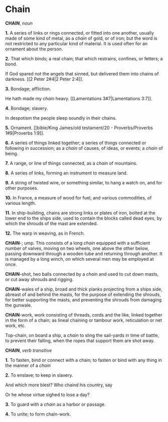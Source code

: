 # Chain

**CHAIN**, _noun_

**1.** A series of links or rings connected, or fitted into one another, usually made of some kind of metal, as a _chain_ of gold, or of iron; but the word is not restricted to any particular kind of material. It is used often for an ornament about the person.

**2.** That which binds; a real chain; that which restrains, confines, or fetters; a bond.

If God spared not the angels that sinned, but delivered them into chains of darkness. [[2 Peter 2#4|2 Peter 2:4]].

**3.** Bondage; affliction.

He hath made my _chain_ heavy. [[Lamentations 3#7|Lamentations 3:7]].

**4.** Bondage; slavery.

In despotism the people sleep soundly in their chains.

**5.** Ornament. [[bible/King James/old testament/20 - Proverbs/Proverbs 1#9|Proverbs 1:9]].

**6.** A series of things linked together; a series of things connected or following in succession; as a _chain_ of causes, of ideas, or events; a _chain_ of being.

**7.** A range, or line of things connected, as a _chain_ of mountains.

**8.** A series of links, forming an instrument to measure land.

**9.** A string of twisted wire, or something similar, to hang a watch on, and for other purposes.

**10.** In France, a measure of wood for fuel, and various commodities, of various length.

**11.** In ship-building, chains are strong links or plates of iron, bolted at the lower end to the ships side, used to contain the blocks called dead eyes, by which the shrouds of the mast are extended.

**12.** The warp in weaving, as in French.

**CHAIN**\-; ump. This consists of a long _chain_ equipped with a sufficient number of valves, moving on two wheels, one above the other below, passing downward through a wooden tube and returning through another. It is managed by a long winch, on which several men may be employed at once.

**CHAIN**\-shot, two balls connected by a _chain_ and used to cut down masts, or cut away shrouds and rigging.

**CHAIN**\-wales of a ship, broad and thick planks projecting from a ships side, abreast of and behind the masts, for the purpose of extending the shrouds, for better supporting the masts, and preventing the shrouds from damaging the gunwale.

**CHAIN**\-work, work consisting of threads, cords and the like, linked together in the form of a chain; as lineal chaining or tambour work, reticulation or net work, etc.

Top-chain, on board a ship, a _chain_ to sling the sail-yards in time of battle, to prevent their falling, when the ropes that support them are shot away.

**CHAIN**, _verb transitive_

**1.** To fasten, bind or connect with a chain; to fasten or bind with any thing in the manner of a _chain_

**2.** To enslave; to keep in slavery.

And which more blest? Who chaind his country, say

Or he whose virtue sighed to lose a day?

**3.** To guard with a _chain_ as a harbor or passage.

**4.** To unite; to form chain-work.